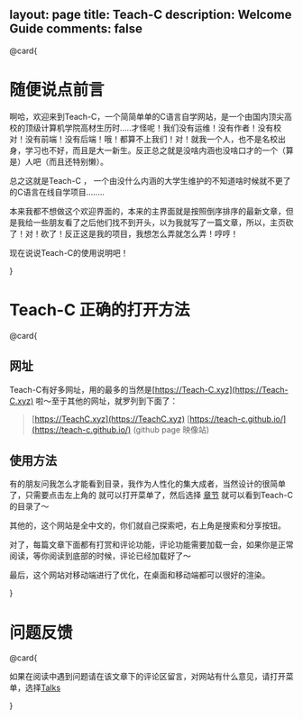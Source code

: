 layout: page
title: Teach-C
description:  Welcome Guide
comments: false 
----

@card{
# 随便说点前言

 啊哈，欢迎来到Teach-C，一个简简单单的C语言自学网站，是一个由国内顶尖高校的顶级计算机学院高材生历时.....才怪呢！我们没有运维！没有作者！没有校对！没有前端！没有后端！哦！都算不上我们！对！就我一个人，也不是名校出身，学习也不好，而且是大一新生。反正总之就是没啥内涵也没啥口才的一个（算是）人吧（而且还特别懒）。

 总之这就是Teach-C ， 一个由没什么内涵的大学生维护的不知道啥时候就不更了的C语言在线自学项目........

 本来我都不想做这个欢迎界面的，本来的主界面就是按照倒序排序的最新文章，但是我给一些朋友看了之后他们找不到开头，以为我就写了一篇文章，所以，主页砍了！对！砍了！反正这是我的项目，我想怎么弄就怎么弄！哼哼！

 现在说说Teach-C的使用说明吧！
 
}

# Teach-C 正确的打开方法

@card{

## 网址
Teach-C有好多网址，用的最多的当然是[https://Teach-C.xyz](https://Teach-C.xyz) 啦～至于其他的网址，就罗列到下面了：

> [https://TeachC.xyz](https://TeachC.xyz)
> [https://teach-c.github.io/](https://teach-c.github.io/) (github page 映像站)

## 使用方法

有的朋友问我怎么才能看到目录，我作为人性化的集大成者，当然设计的很简单了，只需要点击左上角的 <i class="icon icon-bars"></i> 就可以打开菜单了，然后选择 [章节](https://teach-c.xyz/categories/) 就可以看到Teach-C的目录了～

其他的，这个网站是全中文的，你们就自己探索吧，右上角是搜索和分享按钮。

对了，每篇文章下面都有打赏和评论功能，评论功能需要加载一会，如果你是正常阅读，等你阅读到底部的时候，评论已经加载好了～

最后，这个网站对移动端进行了优化，在桌面和移动端都可以很好的渲染。

}

# 问题反馈
@card{

如果在阅读中遇到问题请在该文章下的评论区留言，对网站有什么意见，请打开菜单，选择[Talks](https://teach-c.xyz/talks)

}
 
